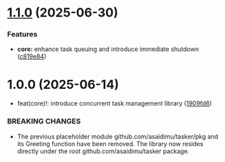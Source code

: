 # [1.1.0](https://github.com/asaidimu/tasker/compare/v1.0.0...v1.1.0) (2025-06-30)


### Features

* **core:** enhance task queuing and introduce immediate shutdown ([c819e84](https://github.com/asaidimu/tasker/commit/c819e840cc8d22a60dd2c13e4ba2efbaca6ca528))

# 1.0.0 (2025-06-14)


* feat(core)!: introduce concurrent task management library ([1909fd6](https://github.com/asaidimu/tasker/commit/1909fd6156202bbcab20bfccb80aeb24c2719454))


### BREAKING CHANGES

* The previous placeholder module github.com/asaidimu/tasker/pkg and its Greeting function have been removed. The library now resides directly under the root github.com/asaidimu/tasker package.
